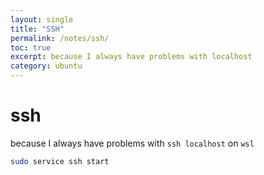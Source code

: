 ```yaml
---
layout: single
title: "SSH"
permalink: /notes/ssh/
toc: true
excerpt: because I always have problems with localhost
category: ubuntu
---
```


# ssh

because I always have problems with `ssh localhost` on `wsl`
```bash
sudo service ssh start
```
